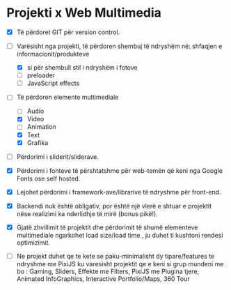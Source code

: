 # Projekti x Web Multimedia 
 
- [x] Të përdoret GIT për version control.

- [ ] Varësisht nga projekti, të përdoren shembuj të ndryshëm në: shfaqjen e informacionit/produkteve
    - [x] si për shembull stil i ndryshëm i fotove
    - [ ] preloader
    - [ ] JavaScript effects

- [ ] Të përdoren elemente multimediale
    - [ ] Audio
    - [x] Video
    - [ ] Animation
    - [x] Text
    - [x] Grafika

- [ ] Përdorimi i sliderit/sliderave.

- [x] Përdorimi i fonteve të përshtatshme për web-temën që keni nga Google Fonts ose self hosted.

- [x] Lejohet përdorimi i framework-ave/librarive të ndryshme për front-end.

- [x] Backendi nuk është obligativ, por është një vlerë e shtuar e projektit nëse realizimi ka nderlidhje të mirë (bonus pikë!).

- [x] Gjatë zhvillimit të projektit dhe përdorimit të shumë elementeve multimediale ngarkohet load size/load time , ju duhet ti kushtoni rendesi optimizimit.

- [ ] Ne projekt duhet qe te kete se paku-minimalisht dy tipare/features te ndryshme me PixiJS ku varesisht projektit qe e keni si grup mundeni me bo : Gaming, Sliders, Effekte me Filters, PixiJS me Plugina tjere, Animated InfoGraphics, Interactive Portfolio/Maps, 360 Tour 
